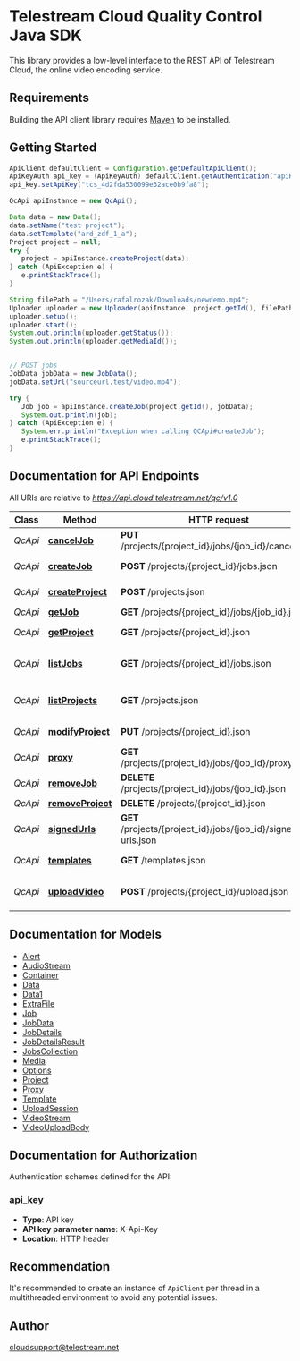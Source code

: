 # Telestream Cloud Quality Control Java SDK

This library provides a low-level interface to the REST API of Telestream Cloud, the online video encoding service.

## Requirements

Building the API client library requires [Maven](https://maven.apache.org/) to be installed.

## Getting Started
```java
ApiClient defaultClient = Configuration.getDefaultApiClient();
ApiKeyAuth api_key = (ApiKeyAuth) defaultClient.getAuthentication("apiKey");
api_key.setApiKey("tcs_4d2fda530099e32ace0b9fa8");

QcApi apiInstance = new QcApi();

Data data = new Data();
data.setName("test project");
data.setTemplate("ard_zdf_1_a");
Project project = null;
try {
   project = apiInstance.createProject(data);
} catch (ApiException e) {
   e.printStackTrace();
}

String filePath = "/Users/rafalrozak/Downloads/newdemo.mp4";
Uploader uploader = new Uploader(apiInstance, project.getId(), filePath);
uploader.setup();
uploader.start();
System.out.println(uploader.getStatus());
System.out.println(uploader.getMediaId());


// POST jobs
JobData jobData = new JobData();
jobData.setUrl("sourceurl.test/video.mp4");

try {
   Job job = apiInstance.createJob(project.getId(), jobData);
   System.out.println(job);
} catch (ApiException e) {
   System.err.println("Exception when calling QCApi#createJob");
   e.printStackTrace();
}
```

## Documentation for API Endpoints

All URIs are relative to *https://api.cloud.telestream.net/qc/v1.0*

Class | Method | HTTP request | Description
------------ | ------------- | ------------- | -------------
*QcApi* | [**cancelJob**](docs/QcApi.md#cancelJob) | **PUT** /projects/{project_id}/jobs/{job_id}/cancel.json | 
*QcApi* | [**createJob**](docs/QcApi.md#createJob) | **POST** /projects/{project_id}/jobs.json | Create a new job
*QcApi* | [**createProject**](docs/QcApi.md#createProject) | **POST** /projects.json | Create a new project
*QcApi* | [**getJob**](docs/QcApi.md#getJob) | **GET** /projects/{project_id}/jobs/{job_id}.json | Get QC job
*QcApi* | [**getProject**](docs/QcApi.md#getProject) | **GET** /projects/{project_id}.json | Get project by Id
*QcApi* | [**listJobs**](docs/QcApi.md#listJobs) | **GET** /projects/{project_id}/jobs.json | Get jobs form projects
*QcApi* | [**listProjects**](docs/QcApi.md#listProjects) | **GET** /projects.json | List all projects for an account
*QcApi* | [**modifyProject**](docs/QcApi.md#modifyProject) | **PUT** /projects/{project_id}.json | Modify project
*QcApi* | [**proxy**](docs/QcApi.md#proxy) | **GET** /projects/{project_id}/jobs/{job_id}/proxy.json | 
*QcApi* | [**removeJob**](docs/QcApi.md#removeJob) | **DELETE** /projects/{project_id}/jobs/{job_id}.json | 
*QcApi* | [**removeProject**](docs/QcApi.md#removeProject) | **DELETE** /projects/{project_id}.json | 
*QcApi* | [**signedUrls**](docs/QcApi.md#signedUrls) | **GET** /projects/{project_id}/jobs/{job_id}/signed-urls.json | 
*QcApi* | [**templates**](docs/QcApi.md#templates) | **GET** /templates.json | List all templates
*QcApi* | [**uploadVideo**](docs/QcApi.md#uploadVideo) | **POST** /projects/{project_id}/upload.json | Creates an upload session


## Documentation for Models

 - [Alert](docs/Alert.md)
 - [AudioStream](docs/AudioStream.md)
 - [Container](docs/Container.md)
 - [Data](docs/Data.md)
 - [Data1](docs/Data1.md)
 - [ExtraFile](docs/ExtraFile.md)
 - [Job](docs/Job.md)
 - [JobData](docs/JobData.md)
 - [JobDetails](docs/JobDetails.md)
 - [JobDetailsResult](docs/JobDetailsResult.md)
 - [JobsCollection](docs/JobsCollection.md)
 - [Media](docs/Media.md)
 - [Options](docs/Options.md)
 - [Project](docs/Project.md)
 - [Proxy](docs/Proxy.md)
 - [Template](docs/Template.md)
 - [UploadSession](docs/UploadSession.md)
 - [VideoStream](docs/VideoStream.md)
 - [VideoUploadBody](docs/VideoUploadBody.md)


## Documentation for Authorization

Authentication schemes defined for the API:
### api_key

- **Type**: API key
- **API key parameter name**: X-Api-Key
- **Location**: HTTP header


## Recommendation

It's recommended to create an instance of `ApiClient` per thread in a multithreaded environment to avoid any potential issues.

## Author

cloudsupport@telestream.net

